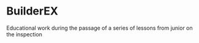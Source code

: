 # BuilderEX

Educational work during the passage of a series of lessons from junior on the inspection
